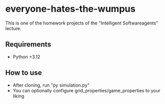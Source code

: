 # everyone-hates-the-wumpus
This is one of the homework projects of the "Intelligent Softwareagents" lecture.

## Requirements
- Python +3.12

## How to use
- After cloning, run "py simulation.py"
- You can optionally configure grid_properties/game_properties to your liking
